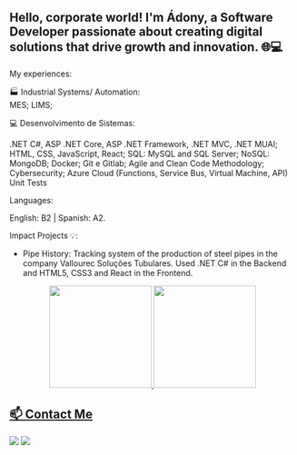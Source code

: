 ## Hello, corporate world! I'm Ádony, a Software Developer passionate about creating digital solutions that drive growth and innovation.  🌐💻

My experiences:

🏭 Industrial Systems/ Automation:  
MES;
LIMS;

💻 Desenvolvimento de Sistemas:

.NET C#, ASP .NET Core, ASP .NET Framework, .NET MVC, .NET MUAI;
HTML, CSS, JavaScript, React;
SQL: MySQL and SQL Server;
NoSQL: MongoDB;
Docker;
Git e Gitlab;
Agile and Clean Code Methodology;
Cybersecurity;
Azure Cloud (Functions, Service Bus, Virtual Machine, API)
Unit Tests

Languages: 

English: B2 | Spanish: A2.

Impact Projects 💡:

- Pipe History: Tracking system of the production of steel pipes in the company Vallourec Soluções Tubulares. Used .NET C# in the Backend and HTML5, CSS3 and React in the Frontend.


<div align="center">
  <a href="https://github.com/adony-lagares">
  <img height="180em" src="https://github-readme-stats.vercel.app/api?username=adony-lagares&show_icons=true&theme=vue&include_all_commits=true&count_private=true"/>
  <img height="180em" src="https://github-readme-stats.vercel.app/api/top-langs/?username=adony-lagares&layout=compact&langs_count=7&theme=vue"/>
</div>


## 📫 Contact Me
<div>
<a href = "mailto:adonyhibari48@gmail.com"><img src="https://img.shields.io/badge/Gmail-D14836?style=for-the-badge&logo=gmail&logoColor=white" target="_blank"></a>
<a href="https://www.linkedin.com/in/adony-lagares/" target="_blank"><img src="https://img.shields.io/badge/-LinkedIn-%230077B5?style=for-the-badge&logo=linkedin&logoColor=white" target="_blank"></a>   
</div>
          
